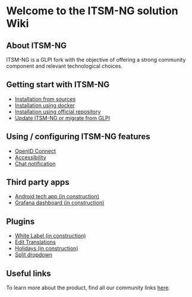 # Welcome to the ITSM-NG solution Wiki

## About ITSM-NG

ITSM-NG is a GLPI fork with the objective of offering a strong community component and relevant technological choices.

## Getting start with ITSM-NG

* [Installation from sources](install.md)
* [Installation using docker](docker-install.md)
* [Installation using official repository](repo-install.md)
* [Update ITSM-NG or migrate from GLPI](update.md)

## Using / configuring ITSM-NG features

* [OpenID Connect](features/oidc.md)
* [Accessibility](features/accessibility.md)
* [Chat notification](features/chat-notification.md)

## Third party apps

* [Android tech app (in construction)](android-app.md)
* [Grafana dashboard (in construction)](grafana.md)

## Plugins

* [White Label (in construction)](plugins/whitelabel-plugin.md)
* [Edit Translations](plugins/edittranslation-plugin.md)
* [Holidays (in construction)](plugins/holidays-plugin.md)
* [Split dropdown](plugins/splitdropdown-plugin.md)

## Useful links

To learn more about the product, find all our community links [here](https://www.itsm-ng.org).

